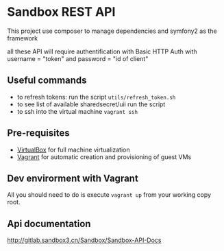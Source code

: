 # Sandbox REST API

This project use composer to manage dependencies
and symfony2 as the framework

all these API will require authentification with  Basic HTTP Auth
with username = "token"  and password = "id of client"

## Useful commands
  * to refresh tokens: run the script `utils/refresh_token.sh`
  * to see list of available sharedsecret/uii run the script 
  * to ssh into the virtual machine `vagrant ssh`


## Pre-requisites

* [VirtualBox](http://www.virtualbox.org/) for full machine virtualization
* [Vagrant](http://www.vagrantup.com/) for automatic creation and provisioning of guest VMs

## Dev envirorment with Vagrant

All you should need to do is execute `vagrant up` from your working copy root.


## Api documentation

http://gitlab.sandbox3.cn/Sandbox/Sandbox-API-Docs